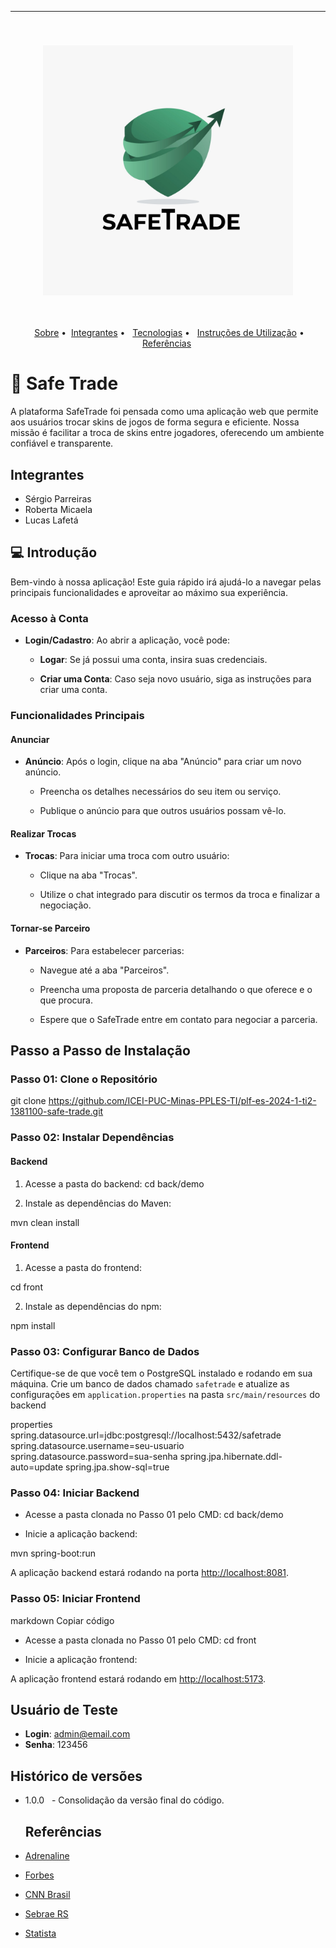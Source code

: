 <hr>
<br>
<h3 align="center">
<img width="400px" src="./docs/images/LogoSafeTrade.jpg">
</h3>
<br>
<p align="center">
 <a href="#-Safe-Trade">Sobre</a> •
 <a href="#-Integrantes">Integrantes</a> • 
 <a href="#-Tecnologias">Tecnologias</a> • 
 <a href="#-Instruções-de-utilização">Instruções de Utilização</a> •
 <a href="#-Referências">Referências</a>  
</p>

# 📝 Safe Trade

A plataforma SafeTrade foi pensada como uma aplicação web que permite aos usuários trocar skins de jogos de forma segura e eficiente. Nossa missão é facilitar a troca de skins entre jogadores, oferecendo um ambiente confiável e transparente.

## Integrantes

- Sérgio Parreiras
- Roberta Micaela
- Lucas Lafetá 

## 💻 Introdução

Bem-vindo à nossa aplicação! Este guia rápido irá ajudá-lo a navegar pelas principais funcionalidades e aproveitar ao máximo sua experiência.

### Acesso à Conta

- **Login/Cadastro**: Ao abrir a aplicação, você pode:

  - **Logar**: Se já possui uma conta, insira suas credenciais.

  - **Criar uma Conta**: Caso seja novo usuário, siga as instruções para criar uma conta.

### Funcionalidades Principais

#### Anunciar

- **Anúncio**: Após o login, clique na aba "Anúncio" para criar um novo anúncio.

  - Preencha os detalhes necessários do seu item ou serviço.

  - Publique o anúncio para que outros usuários possam vê-lo.

#### Realizar Trocas

- **Trocas**: Para iniciar uma troca com outro usuário:

  - Clique na aba "Trocas".

  - Utilize o chat integrado para discutir os termos da troca e finalizar a negociação.

#### Tornar-se Parceiro

- **Parceiros**: Para estabelecer parcerias:

  - Navegue até a aba "Parceiros".

  - Preencha uma proposta de parceria detalhando o que oferece e o que procura.

  - Espere que o SafeTrade entre em contato para negociar a parceria.

## Passo a Passo de Instalação

### Passo 01: Clone o Repositório

git clone https://github.com/ICEI-PUC-Minas-PPLES-TI/plf-es-2024-1-ti2-1381100-safe-trade.git

### Passo 02: Instalar Dependências

#### Backend

1. Acesse a pasta do backend:
cd back/demo

2. Instale as dependências do Maven:
   
mvn clean install

#### Frontend

1. Acesse a pasta do frontend:

cd front

2. Instale as dependências do npm:

npm install

### Passo 03: Configurar Banco de Dados

Certifique-se de que você tem o PostgreSQL instalado e rodando em sua máquina. Crie um banco de dados chamado `safetrade` e atualize as configurações em `application.properties` na pasta `src/main/resources` do backend

properties
spring.datasource.url=jdbc:postgresql://localhost:5432/safetrade
spring.datasource.username=seu-usuario
spring.datasource.password=sua-senha
spring.jpa.hibernate.ddl-auto=update
spring.jpa.show-sql=true


### Passo 04: Iniciar Backend
- Acesse a pasta clonada no Passo 01 pelo CMD:
cd back/demo

- Inicie a aplicação backend:
  
mvn spring-boot:run

A aplicação backend estará rodando na porta [http://localhost:8081](http://localhost:8081).

### Passo 05: Iniciar Frontend
markdown
Copiar código
- Acesse a pasta clonada no Passo 01 pelo CMD:
cd front


- Inicie a aplicação frontend:

A aplicação frontend estará rodando em [http://localhost:5173](http://localhost:5173).

## Usuário de Teste

- **Login**: admin@email.com
- **Senha**: 123456

## Histórico de versões

- 1.0.0
  - Consolidação da versão final do código.

  ## Referências

- [Adrenaline](https://www.adrenaline.com.br/games/cuidado-novo-golpe-oferece-skin-gratuita-e-rouba-contas-na-steam/)
- [Forbes](https://forbes.com.br/forbes-tech/2022/03/por-que-os-gamers-valorizam-tanto-as-roupas-e-acessorios-virtuais/)
- [CNN Brasil](https://www.cnnbrasil.com.br/tecnologia/publico-gamer-cresce-e-3-em-cada-4-brasileiros-consomem-jogos-eletronicos/)
- [Sebrae RS](https://digital.sebraers.com.br/blog/mercado/tendencias-para-a-industria-de-games-em-2024/#:~:text=A%20expectativa%20para%20os%20pr%C3%B3ximos,242%2C7%20bilh%C3%B5es%20no%20setor.)
- [Statista](https://www.statista.com/study/39310/video-games/?locale=en)

